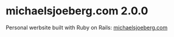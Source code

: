 # michaelsjoeberg.com 2.0.0

Personal werbsite built with Ruby on Rails: [michaelsjoeberg.com](https://michaelsjoeberg.com)